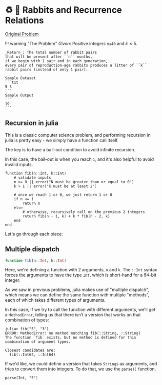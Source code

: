 # ♻️ 🐇 Rabbits and Recurrence Relations

[Original Problem](https://rosalind.info/problems/fib/)

!!! warning "The Problem"
    _Given_: Positive integers ``n≤40``
    and $k≤5$.

    _Return_: The total number of rabbit pairs
    that will be present after ``n`` months,
    if we begin with 1 pair and in each generation,
    every pair of reproduction-age rabbits produces a litter of ``k``
    rabbit pairs (instead of only 1 pair).

    Sample Dataset
    ```txt
    5 3
    ```
    Sample Output
    ```
    19
    ```

## Recursion in julia

This is a classic computer science problem,
and performing recursion in julia is pretty easy -
we simply have a function call itself.

The key is to have a bail-out condition
to avoid infinite recursion.

In this case, the bail-out is when you reach ``1``,
and it's also helpful to avoid invalid inputs.

```@example fib
function fib(n::Int, k::Int)
    # validate inputs
    n >= 0 || error("N must be greater than or equal to 0")
    k > 1 || error("K must be at least 2")

    # once we reach 1 or 0, we just return 1 or 0
    if n <= 1
        return n
    else
        # otherwise, recursively call on the previous 2 integers
        return fib(n - 1, k) + k * fib(n - 2, k)
    end
end
```

Let's go through each piece:

## Multiple dispatch

```julia
function fib(n::Int, k::Int)
```

Here, we're defining a function with 2 arguments,
``n`` and ``k``.
The `::Int` syntax forces the arguments to have the type `Int`,
which is short-hand for a 64-bit integer.

As we saw in previous problems,
julia makes use of "multiple dispatch",
which means we can define the same function with multiple "methods",
each of which takes different types of arguments.

In this case,
if we try to call the function with different arguments,
we'll get a `MethodError`, telling us that there isn't
a version that works on that combination of types:


```julia-repl
julia> fib("5", "3")
ERROR: MethodError: no method matching fib(::String, ::String)
The function `fib` exists, but no method is defined for this combination of argument types.

Closest candidates are:
  fib(::Int64, ::Int64)
```

If we'd like, we could define a version
that takes `String`s as arguments,
and tries to convert them into integers.
To do that, we use the `parse()` function.

```@example fib
parse(Int, "5")
```

